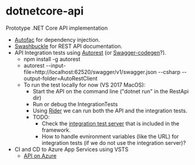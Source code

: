 # dotnetcore-api

Prototype .NET Core API implementation

- [Autofac](https://autofac.org/) for dependency injection.
- [Swashbuckle](https://github.com/domaindrivendev/Swashbuckle.AspNetCore) for REST API documentation.
- API Integration tests using [Autorest](https://github.com/Azure/AutoRest) (or [Swagger-codegen](https://github.com/swagger-api/swagger-codegen)?).
    - npm install -g autorest   
    - autorest --input-file=http://localhost:62520/swagger/v1/swagger.json --csharp --output-folder=AutoRestClient
    - To run the test locally for now (VS 2017 MacOS):
        - Start the API on the command line ("dotnet run" in the RestApi dir)
        - Run or debug the IntegrationTests
        - Using [Rider](https://www.jetbrains.com/rider/) we can run both the API and the integration tests.
        - TODO: 
            - Check the [integration test server](https://docs.microsoft.com/en-us/aspnet/core/testing/integration-testing) that is included in the framework.
            - How to handle evnironment variables (like the URL) for integration tests (if we do not use the integration server)?
- CI and CD to Azure App Services using VSTS
    - [API on Azure](http://dotnetcore-api.azurewebsites.net/api/values) 
    



    